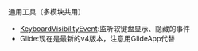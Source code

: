 通用工具（多模块共用）

* [KeyboardVisibilityEvent](https://github.com/yshrsmz/KeyboardVisibilityEvent):监听软键盘显示、隐藏的事件
* Glide:现在是最新的v4版本，注意用GlideApp代替